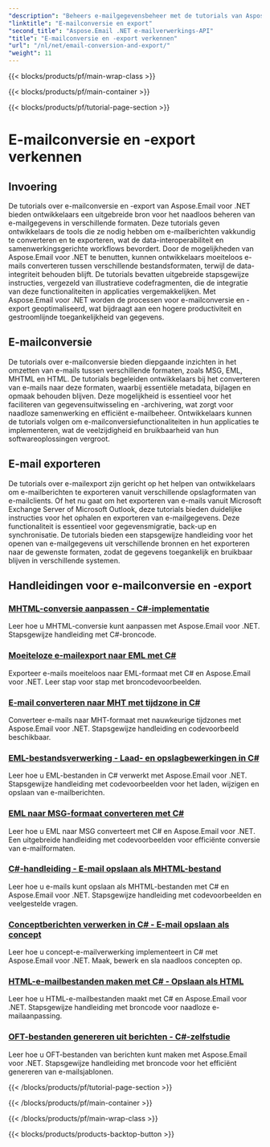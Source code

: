 ```yaml
---
"description": "Beheers e-mailgegevensbeheer met de tutorials van Aspose.Email voor .NET. Converteer en exporteer e-mails, behoud de integriteit en verwerk bijlagen. Verbeter uw vaardigheden met voorbeelden."
"linktitle": "E-mailconversie en export"
"second_title": "Aspose.Email .NET e-mailverwerkings-API"
"title": "E-mailconversie en -export verkennen"
"url": "/nl/net/email-conversion-and-export/"
"weight": 11
---
```


{{< blocks/products/pf/main-wrap-class >}}

{{< blocks/products/pf/main-container >}}

{{< blocks/products/pf/tutorial-page-section >}}

# E-mailconversie en -export verkennen


## Invoering

De tutorials over e-mailconversie en -export van Aspose.Email voor .NET bieden ontwikkelaars een uitgebreide bron voor het naadloos beheren van e-mailgegevens in verschillende formaten. Deze tutorials geven ontwikkelaars de tools die ze nodig hebben om e-mailberichten vakkundig te converteren en te exporteren, wat de data-interoperabiliteit en samenwerkingsgerichte workflows bevordert. Door de mogelijkheden van Aspose.Email voor .NET te benutten, kunnen ontwikkelaars moeiteloos e-mails converteren tussen verschillende bestandsformaten, terwijl de data-integriteit behouden blijft. De tutorials bevatten uitgebreide stapsgewijze instructies, vergezeld van illustratieve codefragmenten, die de integratie van deze functionaliteiten in applicaties vergemakkelijken. Met Aspose.Email voor .NET worden de processen voor e-mailconversie en -export geoptimaliseerd, wat bijdraagt aan een hogere productiviteit en gestroomlijnde toegankelijkheid van gegevens.

## E-mailconversie

De tutorials over e-mailconversie bieden diepgaande inzichten in het omzetten van e-mails tussen verschillende formaten, zoals MSG, EML, MHTML en HTML. De tutorials begeleiden ontwikkelaars bij het converteren van e-mails naar deze formaten, waarbij essentiële metadata, bijlagen en opmaak behouden blijven. Deze mogelijkheid is essentieel voor het faciliteren van gegevensuitwisseling en -archivering, wat zorgt voor naadloze samenwerking en efficiënt e-mailbeheer. Ontwikkelaars kunnen de tutorials volgen om e-mailconversiefunctionaliteiten in hun applicaties te implementeren, wat de veelzijdigheid en bruikbaarheid van hun softwareoplossingen vergroot.

## E-mail exporteren

De tutorials over e-mailexport zijn gericht op het helpen van ontwikkelaars om e-mailberichten te exporteren vanuit verschillende opslagformaten van e-mailclients. Of het nu gaat om het exporteren van e-mails vanuit Microsoft Exchange Server of Microsoft Outlook, deze tutorials bieden duidelijke instructies voor het ophalen en exporteren van e-mailgegevens. Deze functionaliteit is essentieel voor gegevensmigratie, back-up en synchronisatie. De tutorials bieden een stapsgewijze handleiding voor het openen van e-mailgegevens uit verschillende bronnen en het exporteren naar de gewenste formaten, zodat de gegevens toegankelijk en bruikbaar blijven in verschillende systemen.

## Handleidingen voor e-mailconversie en -export
### [MHTML-conversie aanpassen - C#-implementatie](./customizing-mhtml-conversion-csharp-implementation/)
Leer hoe u MHTML-conversie kunt aanpassen met Aspose.Email voor .NET. Stapsgewijze handleiding met C#-broncode.
### [Moeiteloze e-mailexport naar EML met C#](./effortless-email-export-to-eml-using-csharp/)
Exporteer e-mails moeiteloos naar EML-formaat met C# en Aspose.Email voor .NET. Leer stap voor stap met broncodevoorbeelden.
### [E-mail converteren naar MHT met tijdzone in C#](./converting-email-to-mht-with-timezone-in-csharp/)
Converteer e-mails naar MHT-formaat met nauwkeurige tijdzones met Aspose.Email voor .NET. Stapsgewijze handleiding en codevoorbeeld beschikbaar.
### [EML-bestandsverwerking - Laad- en opslagbewerkingen in C#](./eml-file-handling-load-and-save-operations-in-csharp/)
Leer hoe u EML-bestanden in C# verwerkt met Aspose.Email voor .NET. Stapsgewijze handleiding met codevoorbeelden voor het laden, wijzigen en opslaan van e-mailberichten.
### [EML naar MSG-formaat converteren met C#](./converting-eml-to-msg-format-using-csharp/)
Leer hoe u EML naar MSG converteert met C# en Aspose.Email voor .NET. Een uitgebreide handleiding met codevoorbeelden voor efficiënte conversie van e-mailformaten.
### [C#-handleiding - E-mail opslaan als MHTML-bestand](./csharp-guide-saving-email-as-mhtml-file/)
Leer hoe u e-mails kunt opslaan als MHTML-bestanden met C# en Aspose.Email voor .NET. Stapsgewijze handleiding met codevoorbeelden en veelgestelde vragen.
### [Conceptberichten verwerken in C# - E-mail opslaan als concept](./draft-message-handling-in-csharp-saving-email-as-draft/)
Leer hoe u concept-e-mailverwerking implementeert in C# met Aspose.Email voor .NET. Maak, bewerk en sla naadloos concepten op.
### [HTML-e-mailbestanden maken met C# - Opslaan als HTML](./creating-html-email-files-using-csharp-save-as-html/)
Leer hoe u HTML-e-mailbestanden maakt met C# en Aspose.Email voor .NET. Stapsgewijze handleiding met broncode voor naadloze e-mailaanpassing.
### [OFT-bestanden genereren uit berichten - C#-zelfstudie](./generating-oft-files-from-messages-csharp-tutorial/)
Leer hoe u OFT-bestanden van berichten kunt maken met Aspose.Email voor .NET. Stapsgewijze handleiding met broncode voor het efficiënt genereren van e-mailsjablonen.

{{< /blocks/products/pf/tutorial-page-section >}}

{{< /blocks/products/pf/main-container >}}

{{< /blocks/products/pf/main-wrap-class >}}

{{< blocks/products/products-backtop-button >}}